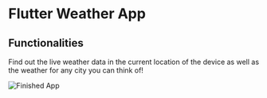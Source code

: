 # Flutter Weather App

## Functionalities

  Find out the live weather data in the current location of the device as well as the weather for any city you can think of!

![Finished App](https://github.com/raiprakhar/Flutter-Weather-App/blob/master/images/clima-demo.gif)


